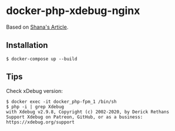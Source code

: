 # docker-php-xdebug-nginx

Based on [Shana's Article](https://x-team.com/blog/docker-compose-php-environment-from-scratch/).

## Installation
```
$ docker-compose up --build
```

## Tips
Check xDebug version:
```
$ docker exec -it docker_php-fpm_1 /bin/sh  
$ php -i | grep Xdebug
with Xdebug v2.9.8, Copyright (c) 2002-2020, by Derick Rethans
Support Xdebug on Patreon, GitHub, or as a business: https://xdebug.org/support
```